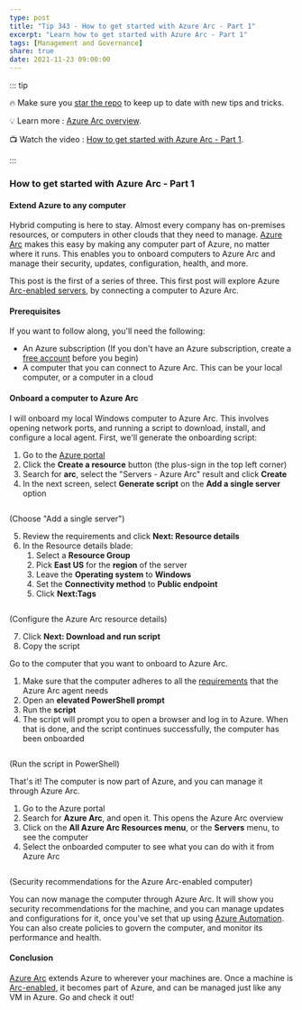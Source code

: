 ```yaml
---
type: post
title: "Tip 343 - How to get started with Azure Arc - Part 1"
excerpt: "Learn how to get started with Azure Arc - Part 1"
tags: [Management and Governance]
share: true
date: 2021-11-23 09:00:00
---
```


::: tip 

:fire: Make sure you [star the repo](https://github.com/microsoft/azuretipsandtricks) to keep up to date with new tips and tricks.

:bulb: Learn more : [Azure Arc overview](https://docs.microsoft.com/azure/azure-arc/overview?WT.mc_id=docs-azuredevtips-azureappsdev). 

:tv: Watch the video : [How to get started with Azure Arc - Part 1](https://youtu.be/PlyIoPx3kms?WT.mc_id=youtube-azuredevtips-azureappsdev).

:::

### How to get started with Azure Arc - Part 1

#### Extend Azure to any computer
Hybrid computing is here to stay. Almost every company has on-premises resources, or computers in other clouds that they need to manage. [Azure Arc](https://docs.microsoft.com/azure/azure-arc/overview?WT.mc_id=docs-azuredevtips-azureappsdev) makes this easy by making any computer part of Azure, no matter where it runs. This enables you to onboard computers to Azure Arc and manage their security, updates, configuration, health, and more.

This post is the first of a series of three. This first post will explore Azure [Arc-enabled servers](https://docs.microsoft.com/azure/azure-arc/servers/overview?WT.mc_id=docs-azuredevtips-azureappsdev), by connecting a computer to Azure Arc.

#### Prerequisites
If you want to follow along, you'll need the following:
* An Azure subscription (If you don't have an Azure subscription, create a [free account](https://azure.microsoft.com/free/?WT.mc_id=azure-azuredevtips-azureappsdev) before you begin)
* A computer that you can connect to Azure Arc. This can be your local computer, or a computer in a cloud

#### Onboard a computer to Azure Arc
I will onboard my local Windows computer to Azure Arc. This involves opening network ports, and running a script to download, install, and configure a local agent. First, we'll generate the onboarding script:

1. Go to the [Azure portal](https://portal.azure.com/?WT.mc_id=azure-azuredevtips-azureappsdev)
2. Click the **Create a resource** button (the plus-sign in the top left corner) 
3. Search for **arc**, select the "Servers - Azure Arc" result and click **Create**
4. In the next screen, select **Generate script** on the **Add a single server** option

<img :src="$withBase('/files/127create1.png')">

(Choose "Add a single server")

5. Review the requirements and click **Next: Resource details**
6. In the Resource details blade:
   1. Select a **Resource Group** 
   2. Pick **East US** for the **region** of the server
   3. Leave the **Operating system** to **Windows**   
   4. Set the **Connectivity method** to **Public endpoint** 
   5. Click **Next:Tags**

<img :src="$withBase('/files/127create2.png')">

(Configure the Azure Arc resource details)

7. Click **Next: Download and run script**
8. Copy the script

Go to the computer that you want to onboard to Azure Arc.

1. Make sure that the computer adheres to all the [requirements](https://docs.microsoft.com/azure/azure-arc/servers/agent-overview#prerequisites?WT.mc_id=docs-azuredevtips-azureappsdev) that the Azure Arc agent needs
2. Open an **elevated PowerShell prompt**
3. Run the **script**
4. The script will prompt you to open a browser and log in to Azure. When that is done, and the script continues successfully, the computer has been onboarded

<img :src="$withBase('/files/127create3.png')">

(Run the script in PowerShell)

That's it! The computer is now part of Azure, and you can manage it through Azure Arc.

1. Go to the Azure portal
2. Search for **Azure Arc**, and open it. This opens the Azure Arc overview
3. Click on the **All Azure Arc Resources menu**, or the **Servers** menu, to see the computer
4. Select the onboarded computer to see what you can do with it from Azure Arc

<img :src="$withBase('/files/127create4.png')">

(Security recommendations for the Azure Arc-enabled computer)

You can now manage the computer through Azure Arc. It will show you security recommendations for the machine, and you can manage updates and configurations for it, once you've set that up using [Azure Automation](https://azure.microsoft.com/services/automation/?WT.mc_id=azure-azuredevtips-azureappsdev). You can also create policies to govern the computer, and monitor its performance and health. 

#### Conclusion
[Azure Arc](https://docs.microsoft.com/azure/azure-arc/overview?WT.mc_id=docs-azuredevtips-azureappsdev) extends Azure to wherever your machines are. Once a machine is [Arc-enabled](https://docs.microsoft.comazure/azure-arc/servers/overview?WT.mc_id=docs-azuredevtips-azureappsdev), it becomes part of Azure, and can be managed just like any VM in Azure. Go and check it out!
